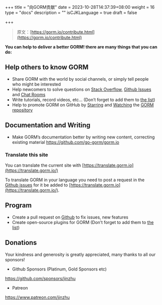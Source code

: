 +++
title = "向GORM贡献"
date = 2023-10-28T14:37:39+08:00
weight = 16
type = "docs"
description = ""
isCJKLanguage = true
draft = false

+++

> 原文：[https://gorm.io/contribute.html](https://gorm.io/contribute.html)

**You can help to deliver a better GORM! there are many things that you can do:**

## Help others to know GORM

- Share GORM with the world by social channels, or simply tell people who might be interested
- Help newcomers to solve questions on [Stack Overflow](https://stackoverflow.com/questions/tagged/go-gorm), [Github Issues](https://github.com/go-gorm/gorm/issues) and [Chat Rooms](https://gorm.io/community.html#Chat)
- Write tutorials, record videos, etc… (Don’t forget to add them to [the list](https://gorm.io/community.html))
- Help to promote GORM on GitHub by [Starring](https://github.com/go-gorm/gorm/stargazers) and [Watching](https://github.com/go-gorm/gorm/watchers) the [GORM repository](https://github.com/go-gorm/gorm)

## Documentation and Writing

- Make GORM’s documentation better by writing new content, correcting existing material
  https://github.com/go-gorm/gorm.io

### Translate this site

You can translate the current site with [https://translate.gorm.io](https://translate.gorm.io/)

To translate GORM in your language you need to post a request in the [Github issues](https://github.com/go-gorm/gorm.io/issues) for it be added to [https://translate.gorm.io](https://translate.gorm.io/).

## Program

- Create a pull request on [Github](https://github.com/go-gorm/gorm) to fix issues, new features
- Create open-source plugins for GORM (Don’t forget to add them to [the list](https://gorm.io/community.html#Open-Sources))

## Donations

Your kindness and generosity is greatly appreciated, many thanks to all our sponsors!

- Github Sponsors (Platinum, Gold Sponsors etc)

https://github.com/sponsors/jinzhu

- Patreon

https://www.patreon.com/jinzhu